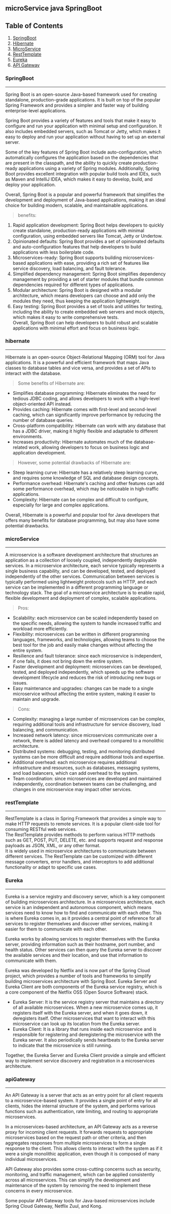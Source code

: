  
##  microService java SpringBoot 
 
  ## Table of Contents
1. [SpringBoot](#springBoot)
2. [Hibernate](#hibernate)
3. [MicroService](#microService)
4. [RestTemplate](#restTemplate)
5. [Eureka](#eureka)
6. [API Gateway](#apiGateway)
### SpringBoot
***
Spring Boot is an open-source Java-based framework used for creating standalone, production-grade applications. It is built on top of the popular Spring Framework and provides a simpler and faster way of building enterprise-level applications.

Spring Boot provides a variety of features and tools that make it easy to configure and run your application with minimal setup and configuration. It also includes embedded servers, such as Tomcat or Jetty, which makes it easy to deploy and run your application without having to set up an external server.

Some of the key features of Spring Boot include auto-configuration, which automatically configures the application based on the dependencies that are present in the classpath, and the ability to quickly create production-ready applications using a variety of Spring modules. Additionally, Spring Boot provides excellent integration with popular build tools and IDEs, such as Maven and IntelliJ IDEA, which makes it easy to develop, build, and deploy your application.

Overall, Spring Boot is a popular and powerful framework that simplifies the development and deployment of Java-based applications, making it an ideal choice for building modern, scalable, and maintainable applications. 

> benefits:
1. Rapid application development: Spring Boot helps developers to quickly create standalone, production-ready applications with minimal configuration, using embedded servers like Tomcat, Jetty or Undertow.</br>
2. Opinionated defaults: Spring Boot provides a set of opinionated defaults and auto-configuration features that help developers to build applications with less boilerplate code.</br>
3. Microservices-ready: Spring Boot supports building microservices-based applications with ease, providing a rich set of features like service discovery, load balancing, and fault tolerance.</br>
4. Simplified dependency management: Spring Boot simplifies dependency management by providing a set of starter modules that bundle common dependencies required for different types of applications.</br>
5. Modular architecture: Spring Boot is designed with a modular architecture, which means developers can choose and add only the modules they need, thus keeping the application lightweight.</br>
6. Easy testing: Spring Boot provides a set of tools and utilities for testing, including the ability to create embedded web servers and mock objects, which makes it easy to write comprehensive tests.</br>
<a>Overall, Spring Boot can help developers to build robust and scalable applications with minimal effort and focus on business logic.</a>
### hibernate
***
Hibernate is an open-source Object-Relational Mapping (ORM) tool for Java applications. It is a powerful and efficient framework that maps Java classes to database tables and vice versa, and provides a set of APIs to interact with the database.
> Some benefits of Hibernate are:
* Simplifies database programming: Hibernate eliminates the need for tedious JDBC coding, and allows developers to work with a high-level object-oriented API instead.
* Provides caching: Hibernate comes with first-level and second-level caching, which can significantly improve performance by reducing the number of database queries.
* Cross-platform compatibility: Hibernate can work with any database that has a JDBC driver, making it highly flexible and adaptable to different environments.
* Increases productivity: Hibernate automates much of the database-related work, allowing developers to focus on business logic and application development.
> However, some potential drawbacks of Hibernate are:
* Steep learning curve: Hibernate has a relatively steep learning curve, and requires some knowledge of SQL and database design concepts.
* Performance overhead: Hibernate's caching and other features can add some performance overhead, which may be noticeable in high-traffic applications.
* Complexity: Hibernate can be complex and difficult to configure, especially for large and complex applications.

Overall, Hibernate is a powerful and popular tool for Java developers that offers many benefits for database programming, but may also have some potential drawbacks.
### microService
***
A microservice is a software development architecture that structures an application as a collection of loosely coupled, independently deployable services. In a microservice architecture, each service typically represents a single business capability, and can be developed, tested, and deployed independently of the other services. Communication between services is typically performed using lightweight protocols such as HTTP, and each service can be implemented in a different programming language or technology stack. The goal of a microservice architecture is to enable rapid, flexible development and deployment of complex, scalable applications.
 > Pros:
* Scalability: each microservice can be scaled independently based on the specific needs, allowing the system to handle increased traffic and workload more efficiently.
* Flexibility: microservices can be written in different programming languages, frameworks, and technologies, allowing teams to choose the best tool for the job and easily make changes without affecting the entire system.
* Resilience and fault tolerance: since each microservice is independent, if one fails, it does not bring down the entire system.
* Faster development and deployment: microservices can be developed, tested, and deployed independently, which speeds up the software development lifecycle and reduces the risk of introducing new bugs or issues.
* Easy maintenance and upgrades: changes can be made to a single microservice without affecting the entire system, making it easier to maintain and upgrade.

> Cons:
* Complexity: managing a large number of microservices can be complex, requiring additional tools and infrastructure for service discovery, load balancing, and communication.
* Increased network latency: since microservices communicate over a network, there is added latency and overhead compared to a monolithic architecture.
* Distributed systems: debugging, testing, and monitoring distributed systems can be more difficult and require additional tools and expertise.
* Additional overhead: each microservice requires additional infrastructure and resources, such as databases, messaging systems, and load balancers, which can add overhead to the system.
* Team coordination: since microservices are developed and maintained independently, coordination between teams can be challenging, and changes in one microservice may impact other services.
### restTemplate
***
 RestTemplate is a class in Spring Framework that provides a simple way to make HTTP requests to remote services. It is a popular client-side tool for consuming RESTful web services.</br>
 The RestTemplate provides methods to perform various HTTP methods such as GET, POST, PUT, DELETE, etc. and supports request and response payloads as JSON, XML, or any other format.</br>
 It is widely used in microservice architectures to communicate between different services. The RestTemplate can be customized with different message converters, error handlers, and interceptors to add additional functionality or adapt to specific use cases.

### Eureka 
***
Eureka is a service registry and discovery server, which is a key component of building microservices architecture. In a microservices architecture, each service is an independent and autonomous component, which means services need to know how to find and communicate with each other. This is where Eureka comes in, as it provides a central point of reference for all services to register themselves and discover other services, making it easier for them to communicate with each other.

Eureka works by allowing services to register themselves with the Eureka server, providing information such as their hostname, port number, and health status. Other services can then query the Eureka server to discover the available services and their location, and use that information to communicate with them.

Eureka was developed by Netflix and is now part of the Spring Cloud project, which provides a number of tools and frameworks to simplify building microservices architecture with Spring Boot.
Eureka Server and Eureka Client are both components of the Eureka service registry, which is a core component of the Netflix OSS (Open Source Software) stack.
* Eureka Server: It is the service registry server that maintains a directory of all available microservices. When a new microservice comes up, it registers itself with the Eureka server, and when it goes down, it deregisters itself. Other microservices that want to interact with this microservice can look up its location from the Eureka server.
* Eureka Client: It is a library that runs inside each microservice and is responsible for registering and deregistering the microservice with the Eureka server. It also periodically sends heartbeats to the Eureka server to indicate that the microservice is still running.

Together, the Eureka Server and Eureka Client provide a simple and efficient way to implement service discovery and registration in a microservices architecture.
### apiGateway
***
An API Gateway is a server that acts as an entry point for all client requests to a microservice-based system. It provides a single point of entry for all clients, hides the internal structure of the system, and performs various functions such as authentication, rate limiting, and routing to appropriate microservices.

In a microservices-based architecture, an API Gateway acts as a reverse proxy for incoming client requests. It forwards requests to appropriate microservices based on the request path or other criteria, and then aggregates responses from multiple microservices to form a single response to the client. This allows clients to interact with the system as if it were a single monolithic application, even though it is composed of many individual microservices.

API Gateway also provides some cross-cutting concerns such as security, monitoring, and traffic management, which can be applied consistently across all microservices. This can simplify the development and maintenance of the system by removing the need to implement these concerns in every microservice.

Some popular API Gateway tools for Java-based microservices include Spring Cloud Gateway, Netflix Zuul, and Kong.
 

